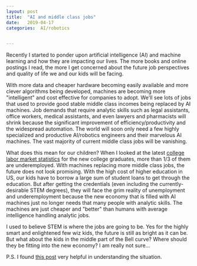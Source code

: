 ```yaml
---
layout: post
title:  "AI and middle class jobs"
date:   2019-04-17
categories:  AI/robotics


---
```


Recently I started to ponder upon artificial intelligence (AI) and machine learning and how they are impacting our lives. The more books and online postings I read, the more I get concerned about the future job perspectives and quality of life we and our kids will be facing. 

With more data and cheaper hardware becoming easily available and more clever algorithms being developed, machines are becoming more "intelligent" and cost effective for companies to adopt. We'll see lots of jobs that used to provide good stable middle class incomes being replaced by AI machines. Job demands that require analytic skills such as legal assistants, office workers, medical assistants, and even lawyers and pharmacists will shrink because the significant improvement of  efficiency/productivity and the widespread automation. The world will soon only need a few highly specialized and productive AI/robotics engineers and their marvelous AI machines. The vast majority of current middle class jobs will be vanishing.

What does this mean for our children? When I looked at the latest [college labor market statistics](https://www.newyorkfed.org/research/college-labor-market/index.html) for the new college graduates, more than 1/3 of them are underemployed. With machines replacing more middle class jobs, the future does not look promising. With the high cost of higher education in US, our kids have to borrow a large sum of student loans to get through the education. But after getting the credentials (even including the currently-desirable STEM degrees), they will face the grim reality of unemployment and underemployment because the new economy that is filled with AI machines just no longer needs that many people with analytic skills. The machines are just cheaper and "better" than humans with average intelligence handling analytic jobs.  

I used to believe STEM is where the jobs are going to be. Yes for the highly smart and enlightened few wiz kids, the future is still as bright as it can be. But what about the kids in the middle part of the Bell curve? Where should they be fitting into the new economy? I am really not sure...

P.S. I found [this post](http://www.techrepublic.com/article/ai-is-destroying-more-jobs-than-it-creates-what-it-means-and-how-we-can-stop-it/) very helpful in understanding the situation.  




